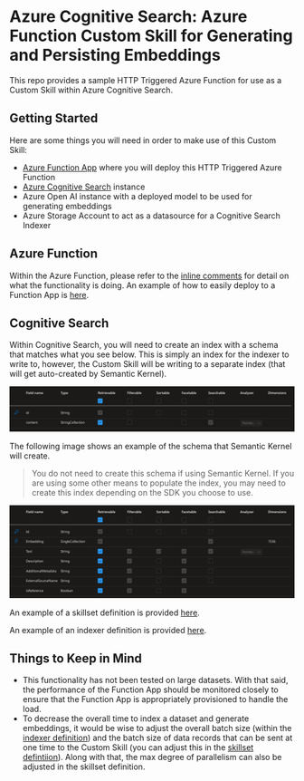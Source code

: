 # Azure Cognitive Search: Azure Function Custom Skill for Generating and Persisting Embeddings

This repo provides a sample HTTP Triggered Azure Function for use as a Custom Skill within Azure Cognitive Search.

## Getting Started

Here are some things you will need in order to make use of this Custom Skill:

- [Azure Function App](https://learn.microsoft.com/en-us/azure/azure-functions/create-first-function-cli-csharp?tabs=linux%2Cazure-cli) where you will deploy this HTTP Triggered Azure Function
- [Azure Cognitive Search](https://learn.microsoft.com/en-us/azure/search/search-get-started-portal) instance
- Azure Open AI instance with a deployed model to be used for generating embeddings
- Azure Storage Account to act as a datasource for a Cognitive Search Indexer

## Azure Function

Within the Azure Function, please refer to the [inline comments](./ChunkerAndEmbeddingGenerator.cs) for detail on what the functionality is doing.  An example of how to easily deploy to a Function App is [here](https://learn.microsoft.com/en-us/azure/azure-functions/create-first-function-cli-csharp?tabs=linux%2Cazure-cli).

## Cognitive Search

Within Cognitive Search, you will need to create an index with a schema that matches what you see below.  This is simply an index for the indexer to write to, however, the Custom Skill will be writing to a separate index (that will get auto-created by Semantic Kernel).

![image info](./Assets/skillsetindex.png)

The following image shows an example of the schema that Semantic Kernel will create.  

>You do not need to create this schema if using Semantic Kernel.  If you are using some other means to populate the index, you may need to create this index depending on the SDK you choose to use.

![image info](./Assets/targetindex.png)

An example of a skillset definition is provided [here](./Assets/skillset.json).

An example of an indexer definition is provided [here](./Assets/indexer.json).

## Things to Keep in Mind

- This functionality has not been tested on large datasets.  With that said, the performance of the Function App should be monitored closely to ensure that the Function App is appropriately provisioned to handle the load.
- To decrease the overall time to index a dataset and generate embeddings, it would be wise to adjust the overall batch size (within the [indexer definition]((./Assets/indexer.json))) and the batch size of data records that can be sent at one time to the Custom Skill (you can adjust this in the [skillset defintiion](./Assets/skillset.json)).  Along with that, the max degree of parallelism can also be adjusted in the skillset definition.
